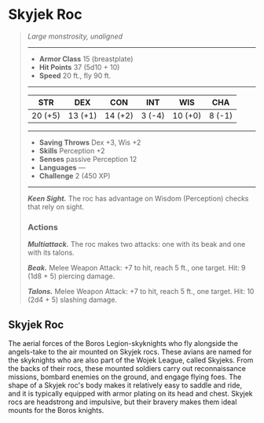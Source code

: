 # Skyjek Roc
>*Large monstrosity, unaligned*
>___
>- **Armor Class** 15 (breastplate)
>- **Hit Points** 37 (5d10 + 10)
>- **Speed** 20 ft., fly 90 ft.
>___
>|STR|DEX|CON|INT|WIS|CHA|
>|:---:|:---:|:---:|:---:|:---:|:---:|
>|20 (+5)|13 (+1)|14 (+2)|3 (-4)|10 (+0)|8 (-1)|
>___
>- **Saving Throws** Dex +3, Wis +2
>- **Skills** Perception +2
>- **Senses** passive Perception 12
>- **Languages** —
>- **Challenge** 2 (450 XP)
>___
>***Keen Sight.*** The roc has advantage on Wisdom (Perception) checks that rely on sight.  
>
>### Actions
>***Multiattack.*** The roc makes two attacks: one with its beak and one with its talons.  
>
>***Beak.*** Melee Weapon Attack: +7 to hit, reach 5 ft., one target. Hit: 9 (1d8 + 5) piercing damage.  
>
>***Talons.*** Melee Weapon Attack: +7 to hit, reach 5 ft., one target. Hit: 10 (2d4 + 5) slashing damage.
## Skyjek Roc
The aerial forces of the Boros Legion-skyknights who fly alongside the angels-take to the air mounted on Skyjek rocs. These avians are named for the skyknights who are also part of the Wojek League, called Skyjeks. From the backs of their rocs, these mounted soldiers carry out reconnaissance missions, bombard enemies on the ground, and engage flying foes.
The shape of a Skyjek roc's body makes it relatively easy to saddle and ride, and it is typically equipped with armor plating on its head and chest.
Skyjek rocs are headstrong and impulsive, but their bravery makes them ideal mounts for the Boros knights.